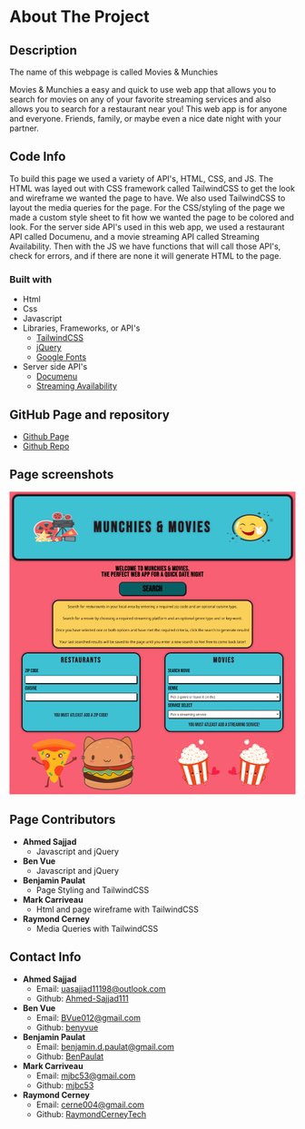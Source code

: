 # About The Project
## Description
The name of this webpage is called Movies & Munchies

Movies & Munchies a easy and quick to use web app that allows you to search for
movies on any of your favorite streaming services and also allows you to search
for a restaurant near you! This web app is for anyone and everyone. Friends, 
family, or maybe even a nice date night with your partner.

## Code Info
To build this page we used a variety of API's, HTML, CSS, and JS. The HTML
was layed out with CSS framework called TailwindCSS to get the look and
wireframe we wanted the page to have. We also used TailwindCSS to layout the
media queries for the page. For the CSS/styling of the page we made a custom 
style sheet to fit how we wanted the page to be colored and look. For the server
side API's used in this web app, we used a restaurant API called Documenu, and a
movie streaming API called Streaming Availability. Then with the JS we have
functions that will call those API's, check for errors, and if there are none
it will generate HTML to the page.

### Built with
* Html
* Css
* Javascript
* Libraries, Frameworks, or API's
    * [TailwindCSS](https://tailwindcss.com/)
    * [jQuery](https://jquery.com/)
    * [Google Fonts](https://fonts.google.com/)
* Server side API's
    * [Documenu](https://documenu.com/)
    * [Streaming Availability](https://rapidapi.com/movie-of-the-night-movie-of-the-night-default/api/streaming-availability)

## GitHub Page and repository
* [Github Page](https://ahmed-sajjad111.github.io/Project-1/)
* [Github Repo](https://github.com/Ahmed-Sajjad111/Project-1)

## Page screenshots
<img src="./assets/page-screenshots/page-screenshot.png">

## Page Contributors
* <strong>Ahmed Sajjad</strong>
  * Javascript and jQuery
* <strong>Ben Vue</strong>
  * Javascript and jQuery
* <strong>Benjamin Paulat</strong>
  * Page Styling and TailwindCSS
* <strong>Mark Carriveau</strong>
  * Html and page wireframe with TailwindCSS
* <strong>Raymond Cerney</strong>
  * Media Queries with TailwindCSS

## Contact Info

* <strong>Ahmed Sajjad</strong>
    * Email: uasajjad11198@outlook.com
    * Github: [Ahmed-Sajjad111](https://github.com/Ahmed-Sajjad111)
* <strong>Ben Vue</strong>
    * Email: BVue012@gmail.com
    * Github: [benyvue](https://github.com/benyvue)
* <strong>Benjamin Paulat</strong>
    * Email: benjamin.d.paulat@gmail.com
    * Github: [BenPaulat](https://github.com/BenPaulat)
* <strong>Mark Carriveau</strong>
    * Email: mjbc53@gmail.com
    * Github: [mjbc53](https://github.com/mjbc53)
* <strong>Raymond Cerney</strong>
    * Email: cerne004@gmail.com
    * Github: [RaymondCerneyTech](https://github.com/RaymondCerneyTech)